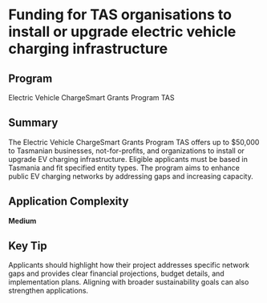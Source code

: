 # Funding for TAS organisations to install or upgrade electric vehicle charging infrastructure
  
## Program
Electric Vehicle ChargeSmart Grants Program TAS

## Summary
The Electric Vehicle ChargeSmart Grants Program TAS offers up to $50,000 to Tasmanian businesses, not-for-profits, and organizations to install or upgrade EV charging infrastructure. Eligible applicants must be based in Tasmania and fit specified entity types. The program aims to enhance public EV charging networks by addressing gaps and increasing capacity.

## Application Complexity
**Medium**

## Key Tip
Applicants should highlight how their project addresses specific network gaps and provides clear financial projections, budget details, and implementation plans. Aligning with broader sustainability goals can also strengthen applications.
